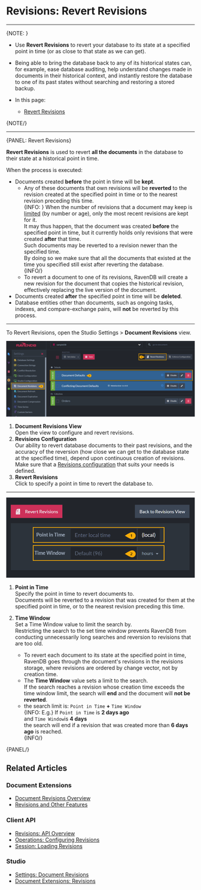 # Revisions: Revert Revisions

---

{NOTE: }

* Use **Revert Revisions** to revert your database to its state at 
  a specified point in time (or as close to that state as we can get).  

* Being able to bring the database back to any of its historical states 
  can, for example, ease database auditing, help understand changes made 
  in documents in their historical context, and instantly restore the 
  database to one of its past states without searching and restoring 
  a stored backup.  
  
* In this page:  
   * [Revert Revisions](../../document-extensions/revisions/revert-revisions#revert-revisions)  

{NOTE/}

---

{PANEL: Revert Revisions}

**Revert Revisions** is used to revert **all the documents** in the database 
to their state at a historical point in time.  

When the process is executed:  

* Documents created **before** the point in time will be **kept**.  
   * Any of these documents that own revisions will be **reverted** 
     to the revision created at the specified point in time or to 
     the nearest revision preceding this time.  
     {INFO: }
     When the number of revisions that a document may keep is 
     [limited](../../document-extensions/revisions/overview#revisions-configuration-options)
     (by number or age), only the most recent revisions are kept 
     for it.  
     It may thus happen, that the document was created **before** 
     the specified point in time, but it currently holds only revisions 
     that were created **after** that time.  
     Such documents may be reverted to a revision newer than the specified time.  
     By doing so we make sure that all the documents that existed 
     at the time you specified still exist after reverting the database.  
     {INFO/}
   * To revert a document to one of its revisions, RavenDB will create 
     a new revision for the document that copies the historical revision, 
     effectively replacing the live version of the document.  
* Documents created **after** the specified point in time will be **deleted**.  
* Database entities other than documents, such as ongoing tasks, indexes, 
  and compare-exchange pairs, will **not** be reverted by this process.  

---

To Revert Revisions, open the Studio Settings > **Document Revisions** view.  

![Document Revisions View](images/revert-revisions-1.png "Document Revisions View")

1. **Document Revisions View**  
   Open the view to configure and revert revisions.  
2. **Revisions Configuration**  
   Our ability to revert database documents to their past revisions, 
   and the accuracy of the reversion (how close we can get to the database 
   state at the specified time), depend upon continuous creation 
   of revisions.  
   Make sure that a [Revisions configuration](../../document-extensions/revisions/overview#revisions-configuration) 
   that suits your needs is defined.  
3. **Revert Revisions**  
   Click to specify a point in time to revert the database to.  

---

![Revert Revisions](images/revert-revisions-2.png "Revert Revisions")

1. **Point in Time**  
   Specify the point in time to revert documents to.  
   Documents will be reverted to a revision that was created for them 
   at the specified point in time, or to the nearest revision preceding 
   this time.  

2. **Time Window**  
   Set a Time Window value to limit the search by.  
   Restricting the search to the set time window prevents RavenDB from 
   conducting unnecessarily long searches and reversion to revisions 
   that are too old.  
    * To revert each document to its state at the specified point in time, 
      RavenDB goes through the document's revisions in the revisions storage, 
      where revisions are ordered by change vector, not by creation time.  
    * The **Time Window** value sets a limit to the search.  
      If the search reaches a revision whose creation time exceeds the time 
      window limit, the search will **end** and the document will **not be reverted**.  
    * the search limit is: `Point in Time` **+** `Time Window`  
      {INFO: E.g.}
      If `Point in Time` is **2 days ago**  
      and `Time Window`is **4 days**  
      the search will end if a revision that was created more than **6 days ago** is reached.  
      {INFO/}

{PANEL/}

## Related Articles

### Document Extensions

* [Document Revisions Overview](../../document-extensions/revisions/overview)  
* [Revisions and Other Features](../../document-extensions/revisions/revisions-and-other-features)  

### Client API

* [Revisions: API Overview](../../document-extensions/revisions/client-api/overview)  
* [Operations: Configuring Revisions](../../document-extensions/revisions/client-api/operations/configure-revisions)  
* [Session: Loading Revisions](../../document-extensions/revisions/client-api/session/loading)  

### Studio

* [Settings: Document Revisions](../../studio/database/settings/document-revisions)  
* [Document Extensions: Revisions](../../studio/database/document-extensions/revisions)  
